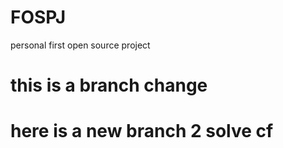 # FOSPJ

personal first open source project

# this is a branch change

# here is a new branch 2 solve cf